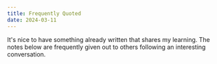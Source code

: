 ```yaml
---
title: Frequently Quoted
date: 2024-03-11
---
```

It's nice to have something already written that shares my learning. The notes below are frequently given out to others following an interesting conversation.